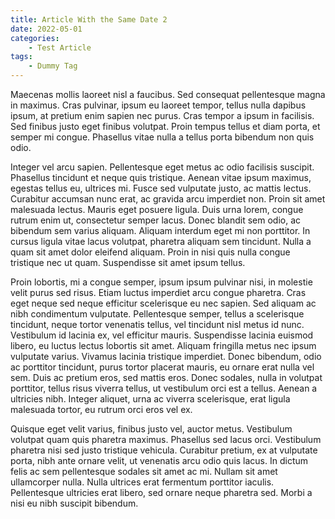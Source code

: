```yaml
---
title: Article With the Same Date 2
date: 2022-05-01
categories:
    - Test Article
tags:
    - Dummy Tag
---
```


Maecenas mollis laoreet nisl a faucibus. Sed consequat pellentesque magna in maximus. Cras pulvinar, ipsum eu laoreet tempor, tellus nulla dapibus ipsum, at pretium enim sapien nec purus. Cras tempor a ipsum in facilisis. Sed finibus justo eget finibus volutpat. Proin tempus tellus et diam porta, et semper mi congue. Phasellus vitae nulla a tellus porta bibendum non quis odio.

<!-- summary -->

Integer vel arcu sapien. Pellentesque eget metus ac odio facilisis suscipit. Phasellus tincidunt et neque quis tristique. Aenean vitae ipsum maximus, egestas tellus eu, ultrices mi. Fusce sed vulputate justo, ac mattis lectus. Curabitur accumsan nunc erat, ac gravida arcu imperdiet non. Proin sit amet malesuada lectus. Mauris eget posuere ligula. Duis urna lorem, congue rutrum enim ut, consectetur semper lacus. Donec blandit sem odio, ac bibendum sem varius aliquam. Aliquam interdum eget mi non porttitor. In cursus ligula vitae lacus volutpat, pharetra aliquam sem tincidunt. Nulla a quam sit amet dolor eleifend aliquam. Proin in nisi quis nulla congue tristique nec ut quam. Suspendisse sit amet ipsum tellus.

Proin lobortis, mi a congue semper, ipsum ipsum pulvinar nisi, in molestie velit purus sed risus. Etiam luctus imperdiet arcu congue pharetra. Cras eget neque sed neque efficitur scelerisque eu nec sapien. Sed aliquam ac nibh condimentum vulputate. Pellentesque semper, tellus a scelerisque tincidunt, neque tortor venenatis tellus, vel tincidunt nisl metus id nunc. Vestibulum id lacinia ex, vel efficitur mauris. Suspendisse lacinia euismod libero, eu luctus lectus lobortis sit amet. Aliquam fringilla metus nec ipsum vulputate varius. Vivamus lacinia tristique imperdiet. Donec bibendum, odio ac porttitor tincidunt, purus tortor placerat mauris, eu ornare erat nulla vel sem. Duis ac pretium eros, sed mattis eros. Donec sodales, nulla in volutpat porttitor, tellus risus viverra tellus, ut vestibulum orci est a tellus. Aenean a ultricies nibh. Integer aliquet, urna ac viverra scelerisque, erat ligula malesuada tortor, eu rutrum orci eros vel ex.

Quisque eget velit varius, finibus justo vel, auctor metus. Vestibulum volutpat quam quis pharetra maximus. Phasellus sed lacus orci. Vestibulum pharetra nisi sed justo tristique vehicula. Curabitur pretium, ex at vulputate porta, nibh ante ornare velit, ut venenatis arcu odio quis lacus. In dictum felis ac sem pellentesque sodales sit amet ac mi. Nullam sit amet ullamcorper nulla. Nulla ultrices erat fermentum porttitor iaculis. Pellentesque ultricies erat libero, sed ornare neque pharetra sed. Morbi a nisi eu nibh suscipit bibendum. 